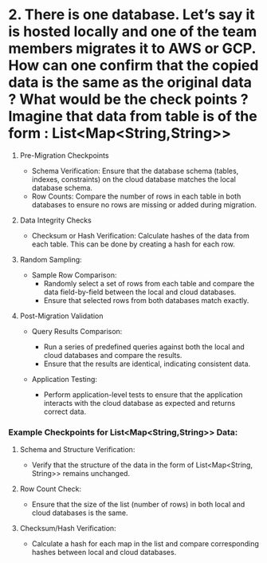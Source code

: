 # 2. There is one database. Let’s say it is hosted locally and one of the team members migrates it to AWS or GCP. How can one confirm that the copied data is the same as the original data ? What would be the check points ? Imagine that data from table is of the form : List<Map<String,String>>


1. Pre-Migration Checkpoints
    - Schema Verification: Ensure that the database schema (tables, indexes, constraints) on the cloud database matches the local database schema.
    - Row Counts: Compare the number of rows in each table in both databases to ensure no rows are missing or added during migration.

2. Data Integrity Checks
    - Checksum or Hash Verification: Calculate hashes of the data from each table. This can be done by creating a hash for each row.

3. Random Sampling:
    - Sample Row Comparison:
        - Randomly select a set of rows from each table and compare the data field-by-field between the local and cloud databases.
        - Ensure that selected rows from both databases match exactly.


4. Post-Migration Validation
    - Query Results Comparison:
        - Run a series of predefined queries against both the local and cloud databases and compare the results.
        - Ensure that the results are identical, indicating consistent data.

    - Application Testing:
        - Perform application-level tests to ensure that the application interacts with the cloud database as expected and returns correct data.

### Example Checkpoints for List<Map<String,String>> Data: 

1. Schema and Structure Verification:
    - Verify that the structure of the data in the form of List<Map<String, String>> remains unchanged.

2. Row Count Check:
    - Ensure that the size of the list (number of rows) in both local and cloud databases is the same.

3. Checksum/Hash Verification:
    - Calculate a hash for each map in the list and compare corresponding hashes between local and cloud databases.
